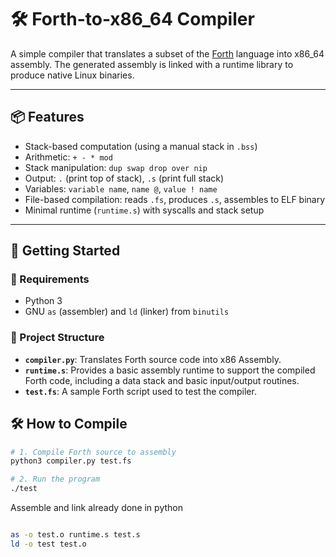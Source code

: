 # 🛠️ Forth-to-x86_64 Compiler

A simple compiler that translates a subset of the [Forth](https://en.wikipedia.org/wiki/Forth_(programming_language)) language into x86_64 assembly. The generated assembly is linked with a runtime library to produce native Linux binaries.

---

## 📦 Features

- Stack-based computation (using a manual stack in `.bss`)
- Arithmetic: `+ - * mod`
- Stack manipulation: `dup swap drop over nip`
- Output: `.` (print top of stack), `.s` (print full stack)
- Variables: `variable name`, `name @`, `value ! name`
- File-based compilation: reads `.fs`, produces `.s`, assembles to ELF binary
- Minimal runtime (`runtime.s`) with syscalls and stack setup

---

## 🚀 Getting Started

### 🔧 Requirements

- Python 3
- GNU `as` (assembler) and `ld` (linker) from `binutils`

### 📁 Project Structure
- **`compiler.py`**: Translates Forth source code into x86 Assembly.
- **`runtime.s`**: Provides a basic assembly runtime to support the compiled Forth code, including a data stack and basic input/output routines.
- **`test.fs`**: A sample Forth script used to test the compiler.



## 🛠️ How to Compile

```bash
# 1. Compile Forth source to assembly
python3 compiler.py test.fs

# 2. Run the program
./test
```

Assemble and link already done in python
```bash

as -o test.o runtime.s test.s
ld -o test test.o


